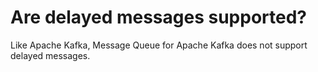# Are delayed messages supported?

Like Apache Kafka, Message Queue for Apache Kafka does not support delayed messages.

